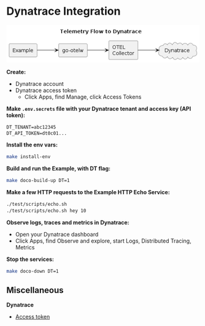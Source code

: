 # Dynatrace Integration
![Dynatrace](./diagrams/dynatrace.png)

**Create:**
* Dynatrace account
* Dynatrace access token
  * Click Apps, find Manage, click Access Tokens

**Make `.env.secrets` file with your Dynatrace tenant and access key (API token):**
```env
DT_TENANT=abc12345
DT_API_TOKEN=dt0c01...
```

**Install the env vars:**
```bash
make install-env
```

**Build and run the Example, with DT flag:**
```bash
make doco-build-up DT=1
```

**Make a few HTTP requests to the Example HTTP Echo Service:**
```bash
./test/scripts/echo.sh
./test/scripts/echo.sh hey 10
```

**Observe logs, traces and metrics in Dynatrace:**
* Open your Dynatrace dashboard
* Click Apps, find Observe and explore, start Logs, Distributed Tracing, Metrics

**Stop the services:**
```bash
make doco-down DT=1
```

## Miscellaneous

**Dynatrace**
* [Access token](https://docs.dynatrace.com/docs/discover-dynatrace/references/dynatrace-api/basics/dynatrace-api-authentication#generate-token--access-token)

